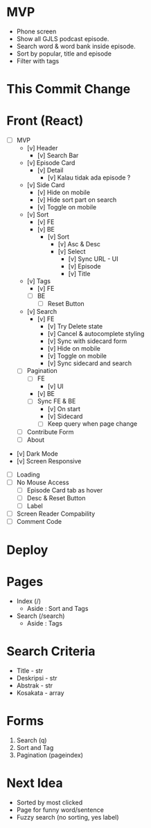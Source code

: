 # MVP
- Phone screen
- Show all GJLS podcast episode.
- Search word & word bank inside episode.
- Sort by popular, title and episode
- Filter with tags

# This Commit Change


# Front (React)
- [ ] MVP
    - [v] Header
        - [v] Search Bar
    - [v] Episode Card
        - [v] Detail
            - [v] Kalau tidak ada episode ?
    - [v] Side Card
        - [v] Hide on mobile
        - [v] Hide sort part on search
        - [v] Toggle on mobile
    - [v] Sort
        - [v] FE
        - [v] BE
            - [v] Sort
                - [v] Asc & Desc
                - [v] Select
                    - [v] Sync URL - UI
                    - [v] Episode
                    - [v] Title
    - [v] Tags
        - [v] FE
        - [ ] BE
            - [ ] Reset Button
    - [v] Search
        - [v] FE
            - [v] Try Delete state
            - [v] Cancel & autocomplete styling
            - [v] Sync with sidecard form
            - [v] Hide on mobile
            - [v] Toggle on mobile
            - [v] Sync sidecard and search     
    - [ ] Pagination
        - [ ] FE
            - [v] UI
        - [v] BE
        - [ ] Sync FE & BE
            - [v] On start
            - [v] Sidecard
            - [ ] Keep query when page change
    - [ ] Contribute Form
    - [ ] About
- [v] Dark Mode
- [v] Screen Responsive
- [ ] Loading
- [ ] No Mouse Access
    - [ ] Episode Card tab as hover
    - [ ] Desc & Reset Button
    - [ ] Label
- [ ] Screen Reader Compability
- [ ] Comment Code

# Deploy

# Pages
- Index (/)
    - Aside : Sort and Tags
- Search (/search)
    - Aside : Tags

# Search Criteria
- Title - str
- Deskripsi - str
- Abstrak - str
- Kosakata - array

# Forms
1. Search (q)
2. Sort and Tag
3. Pagination (pageindex)

# Next Idea
- Sorted by most clicked
- Page for funny word/sentence
- Fuzzy search (no sorting, yes label)